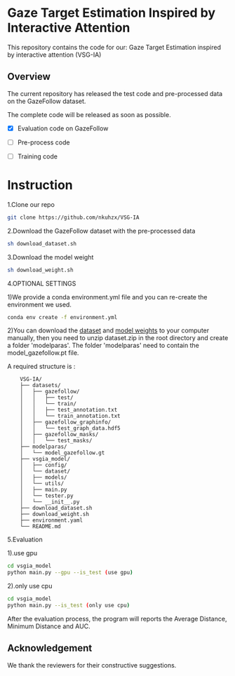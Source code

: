 # Gaze Target Estimation Inspired by Interactive Attention

This repository contains the code for our: Gaze Target Estimation inspired by interactive attention (VSG-IA)


## Overview


The current repository has released the test code and pre-processed data on the GazeFollow dataset. 

The complete code will be released as soon as possible.

- [x] Evaluation code on GazeFollow
- [ ] Pre-process code
- [ ] Training code


# Instruction
1.Clone our repo

```bash
git clone https://github.com/nkuhzx/VSG-IA
```

2.Download the GazeFollow dataset with the pre-processed data
```bash
sh download_dataset.sh
```

3.Download the model weight
```bash
sh download_weight.sh
```

4.OPTIONAL SETTINGS

1)We provide a conda environment.yml file and you can re-create the environment we used.

```bash
conda env create -f environment.yml
```

2)You can download the [dataset](https://drive.google.com/file/d/1Kf93_TfEDdQaeIP3gaxh0DkdP-_zmEu-/view?usp=sharing) and [model weights](https://drive.google.com/file/d/14Mko5h5nb0NPtIr8q6TzfLzySeijZSG-/view?usp=sharing) to your computer manually,
then you need to unzip dataset.zip in the root directory and create a folder 'modelparas'. The folder 'modelparas' need to contain the model_gazefollow.pt file.

A required structure is :

        VSG-IA/
        ├── datasets/
        │   ├── gazefollow/
        │   │   ├── test/
        │   │   └── train/
        │   │   ├── test_annotation.txt
        │   │   └── train_annotation.txt       
        │   ├── gazefollow_graphinfo/
        │   │   └── test_graph_data.hdf5
        │   ├── gazefollow_masks/
        │   │   └── test_masks/
        ├── modelparas/
        │   └── model_gazefollow.gt
        ├── vsgia_model/
        │   ├── config/
        │   └── dataset/
        │   ├── models/
        │   └── utils/        
        │   ├── main.py
        │   └── tester.py
        │   └── __init__.py
        ├── download_dataset.sh
        ├── download_weight.sh
        ├── environment.yaml
        └── README.md
        
5.Evaluation

1).use gpu
```bash
cd vsgia_model
python main.py --gpu --is_test (use gpu)
```

2).only use cpu
```bash
cd vsgia_model
python main.py --is_test (only use cpu)
```

After the evaluation process, the program will reports the Average Distance, Minimum Distance and AUC.

## Acknowledgement
We thank the reviewers for their constructive suggestions.









